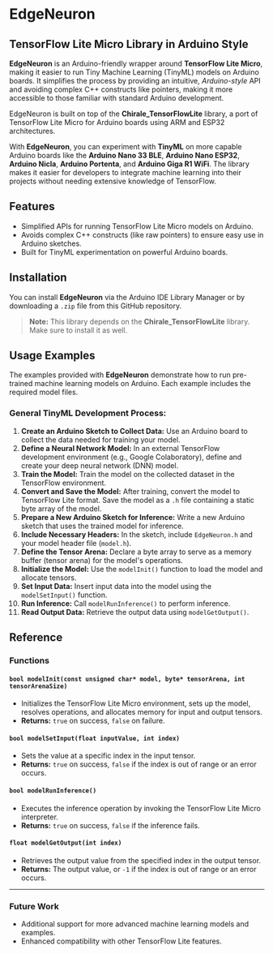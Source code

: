 # EdgeNeuron
## TensorFlow Lite Micro Library in Arduino Style

**EdgeNeuron** is an Arduino-friendly wrapper around **TensorFlow Lite Micro**, making it easier to run Tiny Machine Learning (TinyML) models on Arduino boards. It simplifies the process by providing an intuitive, _Arduino-style_ API and avoiding complex C++ constructs like pointers, making it more accessible to those familiar with standard Arduino development.

EdgeNeuron is built on top of the **Chirale_TensorFlowLite** library, a port of TensorFlow Lite Micro for Arduino boards using ARM and ESP32 architectures.

With **EdgeNeuron**, you can experiment with **TinyML** on more capable Arduino boards like the **Arduino Nano 33 BLE**, **Arduino Nano ESP32**, **Arduino Nicla**, **Arduino Portenta**, and **Arduino Giga R1 WiFi**. The library makes it easier for developers to integrate machine learning into their projects without needing extensive knowledge of TensorFlow.

## Features

- Simplified APIs for running TensorFlow Lite Micro models on Arduino.
- Avoids complex C++ constructs (like raw pointers) to ensure easy use in Arduino sketches.
- Built for TinyML experimentation on powerful Arduino boards.

## Installation

You can install **EdgeNeuron** via the Arduino IDE Library Manager or by downloading a `.zip` file from this GitHub repository. 

> **Note:** This library depends on the **Chirale_TensorFlowLite** library. Make sure to install it as well.

## Usage Examples

The examples provided with **EdgeNeuron** demonstrate how to run pre-trained machine learning models on Arduino. Each example includes the required model files.

### General TinyML Development Process:

1. **Create an Arduino Sketch to Collect Data:** Use an Arduino board to collect the data needed for training your model.
2. **Define a Neural Network Model:** In an external TensorFlow development environment (e.g., Google Colaboratory), define and create your deep neural network (DNN) model.
3. **Train the Model:** Train the model on the collected dataset in the TensorFlow environment.
4. **Convert and Save the Model:** After training, convert the model to TensorFlow Lite format. Save the model as a `.h` file containing a static byte array of the model.
5. **Prepare a New Arduino Sketch for Inference:** Write a new Arduino sketch that uses the trained model for inference.
6. **Include Necessary Headers:** In the sketch, include `EdgeNeuron.h` and your model header file (`model.h`).
7. **Define the Tensor Arena:** Declare a byte array to serve as a memory buffer (tensor arena) for the model's operations.
8. **Initialize the Model:** Use the `modelInit()` function to load the model and allocate tensors.
9. **Set Input Data:** Insert input data into the model using the `modelSetInput()` function.
10. **Run Inference:** Call `modelRunInference()` to perform inference.
11. **Read Output Data:** Retrieve the output data using `modelGetOutput()`.

## Reference

### Functions

#### `bool modelInit(const unsigned char* model, byte* tensorArena, int tensorArenaSize)`

- Initializes the TensorFlow Lite Micro environment, sets up the model, resolves operations, and allocates memory for input and output tensors.
- **Returns:** `true` on success, `false` on failure.

#### `bool modelSetInput(float inputValue, int index)`

- Sets the value at a specific index in the input tensor.
- **Returns:** `true` on success, `false` if the index is out of range or an error occurs.

#### `bool modelRunInference()`

- Executes the inference operation by invoking the TensorFlow Lite Micro interpreter.
- **Returns:** `true` on success, `false` if the inference fails.

#### `float modelGetOutput(int index)`

- Retrieves the output value from the specified index in the output tensor.
- **Returns:** The output value, or `-1` if the index is out of range or an error occurs.

---

### Future Work

- Additional support for more advanced machine learning models and examples.
- Enhanced compatibility with other TensorFlow Lite features.
